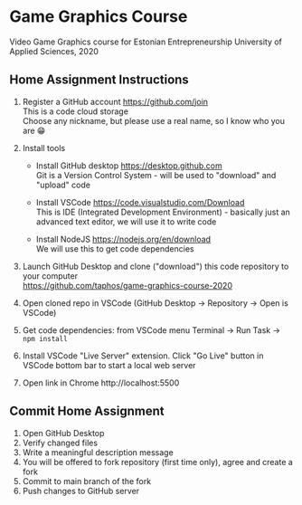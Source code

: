 # Game Graphics Course

Video Game Graphics course for Estonian Entrepreneurship University of Applied Sciences, 2020

## Home Assignment Instructions

1. Register a GitHub account https://github.com/join
<br/>This is a code cloud storage
<br/>Choose any nickname, but please use a real name, so I know who you are :grin:

2. Install tools

    * Install GitHub desktop https://desktop.github.com
    <br/>Git is a Version Control System - will be used to "download" and "upload" code
    
    * Install VSCode https://code.visualstudio.com/Download
    <br/>This is IDE (Integrated Development Environment) - basically just an advanced text editor, we will use it to write code

    * Install NodeJS https://nodejs.org/en/download
    <br/>We will use this to get code dependencies
    
2. Launch GitHub Desktop and clone ("download") this code repository to your computer
    <br/>https://github.com/taphos/game-graphics-course-2020
    
3. Open cloned repo in VSCode (GitHub Desktop -> Repository -> Open is VSCode)

4. Get code dependencies: from VSCode menu Terminal -> Run Task -> `npm install` 

4. Install VSCode "Live Server" extension. Click "Go Live" button in VSCode bottom bar to start a local web server

5. Open link in Chrome http://localhost:5500

## Commit Home Assignment

1. Open GitHub Desktop
2. Verify changed files
3. Write a meaningful description message
4. You will be offered to fork repository (first time only), agree and create a fork
5. Commit to main branch of the fork
6. Push changes to GitHub server
 

